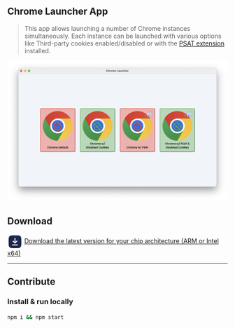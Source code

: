 ## Chrome Launcher App

> This app allows launching a number of Chrome instances simultaneously. Each instance can be launched with various options like Third-party cookies enabled/disabled or with the [PSAT extension](https://github.com/GoogleChromeLabs/ps-analysis-tool/wiki) installed.

<img src='./screenshot.png' alt='application window screenshot with 4 options to launch Chrome with or without third-party cookies, and with or without the PSAT extension'/>

## Download

<div>
<svg style="vertical-align: middle;" width="35" height="35" viewBox="0 0 24 24" fill="none">
<path fill-rule="evenodd" clip-rule="evenodd" d="M2 12C2 7.28595 2 4.92893 3.46447 3.46447C4.92893 2 7.28595 2 12 2C16.714 2 19.0711 2 20.5355 3.46447C22 4.92893 22 7.28595 22 12C22 16.714 22 19.0711 20.5355 20.5355C19.0711 22 16.714 22 12 22C7.28595 22 4.92893 22 3.46447 20.5355C2 19.0711 2 16.714 2 12ZM12 6.25C12.4142 6.25 12.75 6.58579 12.75 7V12.1893L14.4697 10.4697C14.7626 10.1768 15.2374 10.1768 15.5303 10.4697C15.8232 10.7626 15.8232 11.2374 15.5303 11.5303L12.5303 14.5303C12.3897 14.671 12.1989 14.75 12 14.75C11.8011 14.75 11.6103 14.671 11.4697 14.5303L8.46967 11.5303C8.17678 11.2374 8.17678 10.7626 8.46967 10.4697C8.76256 10.1768 9.23744 10.1768 9.53033 10.4697L11.25 12.1893V7C11.25 6.58579 11.5858 6.25 12 6.25ZM8 16.25C7.58579 16.25 7.25 16.5858 7.25 17C7.25 17.4142 7.58579 17.75 8 17.75H16C16.4142 17.75 16.75 17.4142 16.75 17C16.75 16.5858 16.4142 16.25 16 16.25H8Z" fill="#1C274C"/>
</svg>
<a href="./chrome-launcher/releases/latest">Download the latest version for your chip architecture (ARM or Intel x64)</a>
</div>

----

## Contribute

### Install & run locally

```sh
npm i && npm start
```